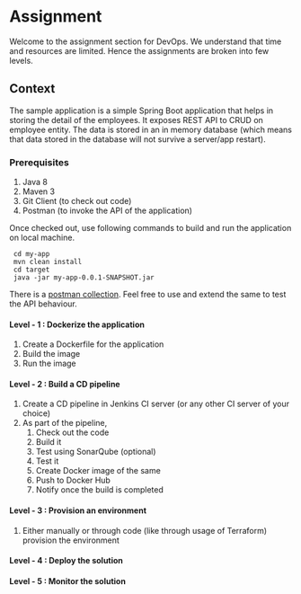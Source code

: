 # Assignment

Welcome to the assignment section for DevOps. We understand that time and resources are limited. Hence the assignments are broken into few levels. 

## Context

The sample application is a simple Spring Boot application that helps in storing the detail of the employees. It exposes REST API to CRUD on employee entity. The data is stored in an in memory database (which means that data stored in the database will not survive a server/app restart). 

### Prerequisites
1. Java 8
2. Maven 3 
3. Git Client (to check out code)
4. Postman (to invoke the API of the application)

Once checked out, use following commands to build and run the application on local machine.

```
 cd my-app
 mvn clean install
 cd target
 java -jar my-app-0.0.1-SNAPSHOT.jar
```

There is a [postman collection](DevOps-Assessment.postman_collection.json). Feel free to use and extend the same to test the API behaviour.

#### Level - 1 : Dockerize the application
1. Create a Dockerfile for the application
2. Build the image 
3. Run the image

#### Level - 2 : Build a CD pipeline
1. Create a CD pipeline in Jenkins CI server (or any other CI server of your choice)
2. As part of the pipeline, 
    1. Check out the code
    2. Build it
    3. Test using SonarQube (optional) 
    4. Test it
    5. Create Docker image of the same
    6. Push to Docker Hub
    7. Notify once the build is completed

#### Level - 3 : Provision an environment
1. Either manually or through code (like through usage of Terraform) provision the environment 

#### Level - 4 : Deploy the solution
#### Level - 5 : Monitor the solution 